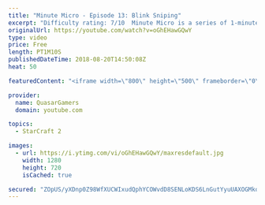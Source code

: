 ```yaml
---
title: "Minute Micro - Episode 13: Blink Sniping"
excerpt: "Difficulty rating: 7/10  Minute Micro is a series of 1-minute videos explaining how to perform common micro techniques. This episode is on sniping units with blink.  twitch.tv/Quasarprintf"
originalUrl: https://youtube.com/watch?v=oGhEHawGQwY
type: video
price: Free
length: PT1M10S
publishedDateTime: 2018-08-20T14:50:08Z
heat: 50

featuredContent: "<iframe width=\"800\" height=\"500\" frameborder=\"0\" src=\"https://www.youtube.com/embed/oGhEHawGQwY\" allow=\"accelerometer; autoplay; encrypted-media; gyroscope; picture-in-picture\" allowfullscreen></iframe>"

provider:
  name: QuasarGamers
  domain: youtube.com

topics:
  - StarCraft 2

images:
  - url: https://i.ytimg.com/vi/oGhEHawGQwY/maxresdefault.jpg
    width: 1280
    height: 720
    isCached: true

secured: "ZOpUS/yXDnp0Z98WfXUCWIxudQphYCOWvdD8SENLoKDS6LnGutYyuUAXOGMkqLRctY6E8In8+sGPcdz4F6qN6Pqf+gYpdWSdHLNluIIpdu7bnK4FyVZataV5NJCFplMKvwv7pYqlKbDgAMctN05SlUX80dVUmagl0dutjXLABcD7uNhqg7TXCQjR3Tr4uk6dWv72OqiXqCG0AVFg0RQhuZGoh6leBqayh6c+2qJhX5nizq9LGXdymzRAx4aN3vnx/G5tn1IhZI2JdkfiuDjfDfFDYxR+d3b653nC3sHuWM+etGDmtsqKUGsnc5CAdg2Us+VfH4zfqQnfUzjgAfe85plUCuQQ+AzrONoSykD+0TklZVOfvg/4y/y0JVuyFbfhWoqmzWwUoEa3SZUM/4h6NORmqtf/QODNeCi2Q0Z4NK0=;GW5qd9UVJSXk5+nQJTl5sA=="
---
```


